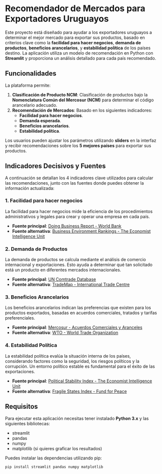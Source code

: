 # Recomendador de Mercados para Exportadores Uruguayos

Este proyecto está diseñado para ayudar a los exportadores uruguayos a determinar el mejor mercado para exportar sus productos, basado en criterios clave como la **facilidad para hacer negocios**, **demanda de productos**, **beneficios arancelarios**, y **estabilidad política** de los países destino. La aplicación utiliza un modelo de recomendación en Python con **Streamlit** y proporciona un análisis detallado para cada país recomendado.

## Funcionalidades

La plataforma permite:

1. **Clasificación de Producto NCM**: Clasificación de productos bajo la **Nomenclatura Común del Mercosur (NCM)** para determinar el código arancelario adecuado.
2. **Recomendación de Mercados**: Basado en los siguientes indicadores:
   - **Facilidad para hacer negocios**.
   - **Demanda esperada**.
   - **Beneficios arancelarios**.
   - **Estabilidad política**.

Los usuarios pueden ajustar los parámetros utilizando **sliders** en la interfaz y recibir recomendaciones sobre los **5 mejores países** para exportar sus productos.

## Indicadores Decisivos y Fuentes

A continuación se detallan los 4 indicadores clave utilizados para calcular las recomendaciones, junto con las fuentes donde puedes obtener la información actualizada:

### 1. **Facilidad para hacer negocios**
   La facilidad para hacer negocios mide la eficiencia de los procedimientos administrativos y legales para crear y operar una empresa en cada país. 
   - **Fuente principal**: [Doing Business Report - World Bank](https://www.doingbusiness.org/en/reports/global-reports/doing-business-2020)  
   - **Fuente alternativa**: [Business Environment Rankings - The Economist Intelligence Unit](https://www.eiu.com/topic/business-environment)

### 2. **Demanda de Productos**
   La demanda de productos se calcula mediante el análisis de comercio internacional y exportaciones. Esto ayuda a determinar qué tan solicitado está un producto en diferentes mercados internacionales.
   - **Fuente principal**: [UN Comtrade Database](https://comtrade.un.org/)
   - **Fuente alternativa**: [TradeMap - International Trade Centre](https://trademap.org/)

### 3. **Beneficios Arancelarios**
   Los beneficios arancelarios indican las preferencias que existen para los productos exportados, basadas en acuerdos comerciales, tratados y tarifas preferenciales.
   - **Fuente principal**: [Mercosur - Acuerdos Comerciales y Aranceles](https://www.mercosur.int)
   - **Fuente alternativa**: [WTO - World Trade Organization](https://www.wto.org/)

### 4. **Estabilidad Política**
   La estabilidad política evalúa la situación interna de los países, considerando factores como la seguridad, los riesgos políticos y la corrupción. Un entorno político estable es fundamental para el éxito de las exportaciones.
   - **Fuente principal**: [Political Stability Index - The Economist Intelligence Unit](https://www.eiu.com/)
   - **Fuente alternativa**: [Fragile States Index - Fund for Peace](https://fragilestatesindex.org/)

## Requisitos

Para ejecutar esta aplicación necesitas tener instalado **Python 3.x** y las siguientes bibliotecas:

- streamlit
- pandas
- numpy
- matplotlib (si quieres graficar los resultados)

Puedes instalar las dependencias utilizando pip:

```bash
pip install streamlit pandas numpy matplotlib
